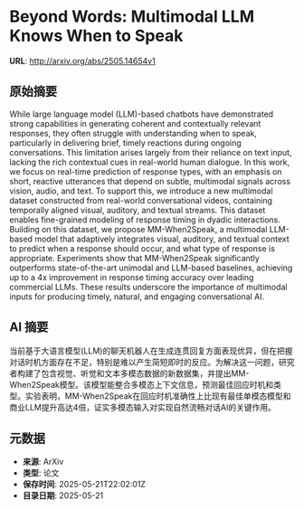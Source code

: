 # Beyond Words: Multimodal LLM Knows When to Speak

**URL**: http://arxiv.org/abs/2505.14654v1

## 原始摘要

While large language model (LLM)-based chatbots have demonstrated strong
capabilities in generating coherent and contextually relevant responses, they
often struggle with understanding when to speak, particularly in delivering
brief, timely reactions during ongoing conversations. This limitation arises
largely from their reliance on text input, lacking the rich contextual cues in
real-world human dialogue. In this work, we focus on real-time prediction of
response types, with an emphasis on short, reactive utterances that depend on
subtle, multimodal signals across vision, audio, and text. To support this, we
introduce a new multimodal dataset constructed from real-world conversational
videos, containing temporally aligned visual, auditory, and textual streams.
This dataset enables fine-grained modeling of response timing in dyadic
interactions. Building on this dataset, we propose MM-When2Speak, a multimodal
LLM-based model that adaptively integrates visual, auditory, and textual
context to predict when a response should occur, and what type of response is
appropriate. Experiments show that MM-When2Speak significantly outperforms
state-of-the-art unimodal and LLM-based baselines, achieving up to a 4x
improvement in response timing accuracy over leading commercial LLMs. These
results underscore the importance of multimodal inputs for producing timely,
natural, and engaging conversational AI.


## AI 摘要

当前基于大语言模型(LLM)的聊天机器人在生成连贯回复方面表现优异，但在把握对话时机方面存在不足，特别是难以产生简短即时的反应。为解决这一问题，研究者构建了包含视觉、听觉和文本多模态数据的新数据集，并提出MM-When2Speak模型。该模型能整合多模态上下文信息，预测最佳回应时机和类型。实验表明，MM-When2Speak在回应时机准确性上比现有最佳单模态模型和商业LLM提升高达4倍，证实多模态输入对实现自然流畅对话AI的关键作用。

## 元数据

- **来源**: ArXiv
- **类型**: 论文
- **保存时间**: 2025-05-21T22:02:01Z
- **目录日期**: 2025-05-21
